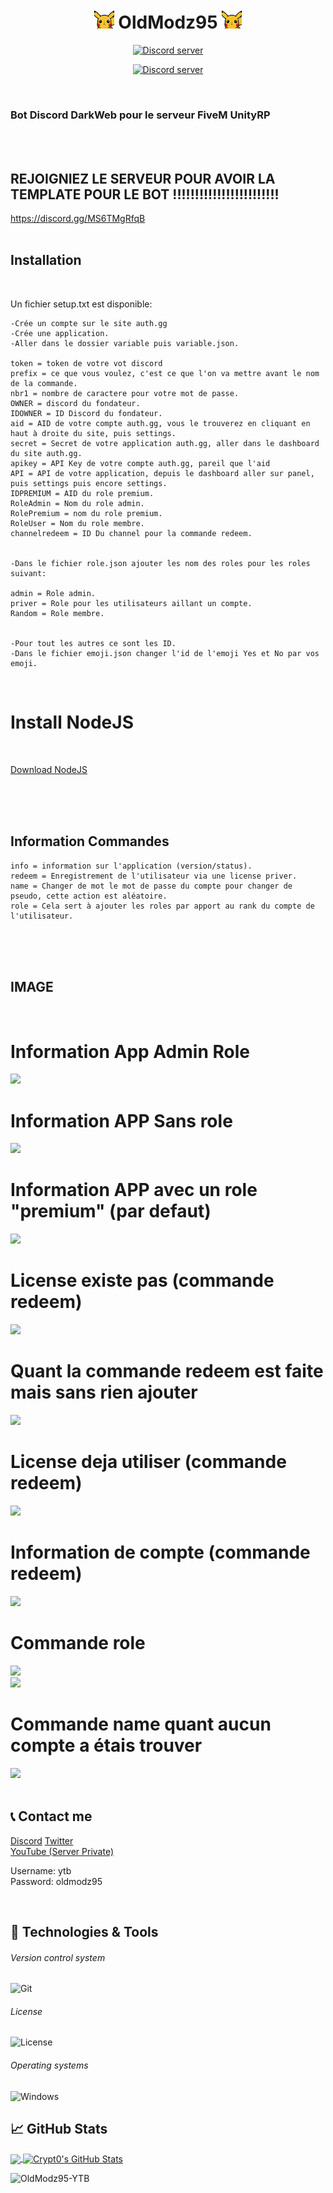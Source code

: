 <h1 align="center">
<img src="https://raw.githubusercontent.com/OldModz95-YTB/OldModz95-YTB/main/hi.gif" height="32" />
OldModz95
<img src="https://raw.githubusercontent.com/OldModz95-YTB/OldModz95-YTB/main/hi.gif" height="32" />
</h1>
<p align="center">
  <a href="https://discord.gg/MS6TMgRfqB"><img src="https://discordapp.com/api/guilds/902292316033802310/widget.png?style=banner2" alt="Discord server"></a>
</p>
<p align="center">
  <a href="https://discord.gg/M3sTyHtcK4"><img src="https://discordapp.com/api/guilds/705278191404843051/widget.png?style=banner2" alt="Discord server"></a>
</p>

<br>

### Bot Discord DarkWeb pour le serveur FiveM UnityRP
<br><br>

## REJOIGNIEZ LE SERVEUR POUR AVOIR LA TEMPLATE POUR LE BOT !!!!!!!!!!!!!!!!!!!!!!!!

https://discord.gg/MS6TMgRfqB
<br><br>
## Installation
<br>

Un fichier setup.txt est disponible:
```
-Crée un compte sur le site auth.gg
-Crée une application.
-Aller dans le dossier variable puis variable.json.

token = token de votre vot discord
prefix = ce que vous voulez, c'est ce que l'on va mettre avant le nom de la commande.
nbr1 = nombre de caractere pour votre mot de passe.
OWNER = discord du fondateur.
IDOWNER = ID Discord du fondateur.
aid = AID de votre compte auth.gg, vous le trouverez en cliquant en haut à droite du site, puis settings.
secret = Secret de votre application auth.gg, aller dans le dashboard du site auth.gg.
apikey = API Key de votre compte auth.gg, pareil que l'aid
API = API de votre application, depuis le dashboard aller sur panel, puis settings puis encore settings.
IDPREMIUM = AID du role premium.
RoleAdmin = Nom du role admin.
RolePremium = nom du role premium.
RoleUser = Nom du role membre.
channelredeem = ID Du channel pour la commande redeem.


-Dans le fichier role.json ajouter les nom des roles pour les roles suivant:

admin = Role admin.
priver = Role pour les utilisateurs aillant un compte.
Random = Role membre.


-Pour tout les autres ce sont les ID.
-Dans le fichier emoji.json changer l'id de l'emoji Yes et No par vos emoji.
```

<br>

# Install NodeJS
<br>

[Download NodeJS](https://nodejs.org/en/)

<br>
<br>
<br>

## Information Commandes

```
info = information sur l'application (version/status).
redeem = Enregistrement de l'utilisateur via une license priver.
name = Changer de mot le mot de passe du compte pour changer de pseudo, cette action est aléatoire.
role = Cela sert à ajouter les roles par apport au rank du compte de l'utilisateur.
```


<br>
<br>

<br>

## IMAGE

<br>

# Information App Admin Role
<img src="https://i.imgur.com/x8mHXBg.png">
<br>

# Information APP Sans role
<img src="https://i.imgur.com/OQZvx1t.png">
<br>

# Information APP avec un role "premium" (par defaut)
<img src="https://i.imgur.com/5IzWX7M.png">
<br>

# License existe pas (commande redeem)
<img src="https://i.imgur.com/IJOvD8e.png">
<br>

# Quant la commande redeem est faite mais sans rien ajouter
<img src="https://i.imgur.com/ZhgOu9J.png">
<br>

# License deja utiliser (commande redeem)
<img src="https://i.imgur.com/OhvzoOP.png">
<br>

# Information de compte (commande redeem)
<img src="https://i.imgur.com/2RxSkEa.png">
<br>

# Commande role
<img src="https://i.imgur.com/dmNHRFU.png">
<br>
<img src="https://i.imgur.com/UnWfzHv.png">
<br>

# Commande name quant aucun compte a étais trouver
<img src="https://i.imgur.com/XJeqCLt.png">
<br><br>



## 📞 Contact me

[Discord](https://www.discord.gg/MS6TMgRfqB)
[Twitter](https://twitter.com/oldmodz95)
<br>
[YouTube (Server Private)](https://exotique.fr2.quickconnect.to/?launchApp=SYNO.SDS.VideoStation.AppInstance#!libOldModz95/N4IgNglgRgTghjAniAXCAFgewLYFMD6AbhACa6YC0A7CADQgDGcALrgOaZKohxhh0gADnDa5UARgC+QA)
<p>Username: ytb <br>
Password: oldmodz95</p>

<br />

## 🔧 Technologies & Tools


###### Version control system

![Git](https://img.shields.io/badge/-Git-000000?style=flat&logo=Git&logoColor=F05032)

###### License

![License](https://img.shields.io/github/license/OldModz95-YTB/UnityRP-DarkWeb-BotDiscord)

###### Operating systems

![Windows](https://img.shields.io/badge/-Windows-000000?style=flat&logo=Windows&logoColor=FCC624)


## &#x1f4c8; GitHub Stats

<a href="https://github.com/OldModz95-YTB">
  <img align="center" src="https://github-readme-stats.vercel.app/api/top-langs/?username=OldModz95-YTB&hide=java,html&title_color=ffffff&text_color=c9cacc&icon_color=2bbc8a&bg_color=1d1f21" />
</>
<a href="https://github.com/OldModz95-YTB">
  <img align="center" src="https://github-readme-stats.vercel.app/api?username=OldModz95-YTB&show_icons=true&line_height=27&count_private=true&title_color=ffffff&text_color=c9cacc&icon_color=ffff00&bg_color=1d1f21" alt="Crypt0's GitHub Stats" />
</a>

<p align="left"> <img src="https://komarev.com/ghpvc/?username=OldModz95-YTB" alt="OldModz95-YTB" /> </p>
